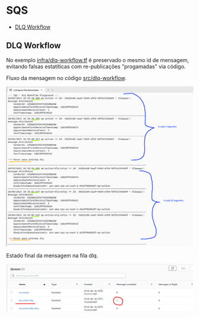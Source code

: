 # SQS

- [DLQ Workflow](#dlq-workflow)

## DLQ Workflow


No exemplo [infra/dlq-workflow.tf](infra/dlq-workflow.tf) é preservado o mesmo id de mensagem, evitando falsas estatíticas com re-publicações "progamadas" via código.

Fluxo da mensagem no código [src/dlq-workflow](src/dlq-workflow).

![dlq-workflow.png](assets/dlq-workflow.png)

Estado final da mensagem na fila dlq.

![dlq-workflow-02.png](assets/dlq-workflow-02.png)